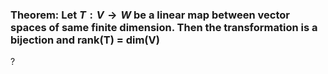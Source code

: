 ### Theorem: Let $T: V \to W$ be a linear map between vector spaces of same finite dimension. Then the transformation is a bijection and rank(T) = dim(V)
?